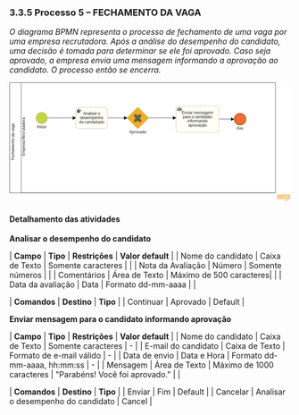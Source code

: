 ### 3.3.5 Processo 5 – FECHAMENTO DA VAGA

_O diagrama BPMN representa o processo de fechamento de uma vaga por uma empresa recrutadora. Após a análise do desempenho do candidato, uma decisão é tomada para determinar se ele foi aprovado. Caso seja aprovado, a empresa envia uma mensagem informando a aprovação ao candidato. O processo então se encerra._

![Modelo BPMN do Processo 1](https://github.com/ICEI-PUC-Minas-PMGES-TI/pmg-es-2025-1-ti2-3740100-worklink/blob/main/docs/images/tis%20Diagrama%20fechamento%20de%20vaga.png)


#### Detalhamento das atividades

**Analisar o desempenho do candidato**

| **Campo**         | **Tipo**       | **Restrições**          | **Valor default** |
| Nome do candidato | Caixa de Texto | Somente caracteres      |                   |
| Nota da Avaliação | Número         | Somente números         |                   |
| Comentários       | Área de Texto  | Máximo de 500 caracteres|                   |
| Data da avaliação | Data           | Formato dd-mm-aaaa      |                   |

| **Comandos**         |  **Destino**                   | **Tipo** |
| Continuar            | Aprovado                       | Default  |


**Enviar mensagem para o candidato informando aprovação**

| **Campo**           | **Tipo**        | **Restrições**               | **Valor default**              |
| Nome do candidato   | Caixa de Texto  | Somente caracteres           | -                              |
| E-mail do candidato | Caixa de Texto  | Formato de e-mail válido     | -                              |
| Data de envio       | Data e Hora     | Formato dd-mm-aaaa, hh:mm:ss | -                              |
| Mensagem            | Área de Texto   | Máximo de 1000 caracteres    | "Parabéns! Você foi aprovado." |
                  |

| **Comandos**     |  **Destino**                        | **Tipo** |
| Enviar           | Fim                                 | Default  |
| Cancelar         | Analisar o desempenho do candidato  | Cancel   |

